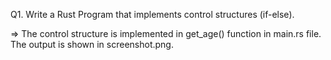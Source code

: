 Q1. Write a Rust Program that implements control structures (if-else).

=> The control structure is implemented in get_age() function in main.rs file. The output is shown in screenshot.png.